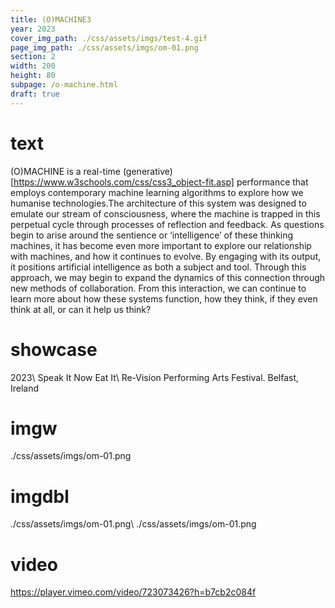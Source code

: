 ```yaml
---
title: (O)MACHINE3
year: 2023
cover_img_path: ./css/assets/imgs/test-4.gif
page_img_path: ./css/assets/imgs/om-01.png
section: 2
width: 200
height: 80
subpage: /o-machine.html
draft: true
---
```



# text
(O)MACHINE is a real-time (generative)[https://www.w3schools.com/css/css3_object-fit.asp] performance that employs contemporary machine learning algorithms to explore how we humanise technologies.The architecture of this system was designed to emulate our stream of consciousness, where the machine is trapped in this perpetual cycle through processes of reflection and feedback. As questions begin to arise around the sentience or ‘intelligence’ of these thinking machines, it has become even more important to explore our relationship with machines, and how it continues to evolve. By engaging with its output, it positions artificial intelligence as both a subject and tool. Through this approach, we may begin to expand the dynamics of this connection through new methods of collaboration. From this interaction, we can continue to learn more about how these systems function, how they think, if they even think at all, or can it help us think?
# showcase
2023\ Speak It Now Eat It\ Re-Vision Performing Arts Festival. Belfast, Ireland
# imgw
./css/assets/imgs/om-01.png
# imgdbl
./css/assets/imgs/om-01.png\ ./css/assets/imgs/om-01.png
# video
https://player.vimeo.com/video/723073426?h=b7cb2c084f